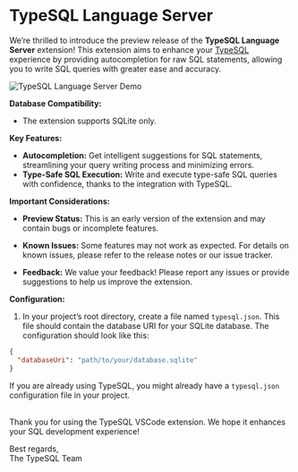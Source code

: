 
# TypeSQL Language Server

We’re thrilled to introduce the preview release of the **TypeSQL Language Server** extension! This extension aims to enhance your [TypeSQL](https://github.com/wsporto/typesql) experience by providing autocompletion for raw SQL statements, allowing you to write SQL queries with greater ease and accuracy.

![TypeSQL Language Server Demo](https://raw.githubusercontent.com/wsporto/typesql/main/typesql-language-server.gif)

**Database Compatibility:** 
- The extension supports SQLite only.

**Key Features:**

- **Autocompletion:** Get intelligent suggestions for SQL statements, streamlining your query writing process and minimizing errors.
- **Type-Safe SQL Execution:** Write and execute type-safe SQL queries with confidence, thanks to the integration with TypeSQL.

**Important Considerations:**

- **Preview Status:** This is an early version of the extension and may contain bugs or incomplete features.

- **Known Issues:** Some features may not work as expected. For details on known issues, please refer to the release notes or our issue tracker.

- **Feedback:** We value your feedback! Please report any issues or provide suggestions to help us improve the extension.

**Configuration:**

1. In your project’s root directory, create a file named `typesql.json`. This file should contain the database URI for your SQLite database. The configuration should look like this:

```json
{
  "databaseUri": "path/to/your/database.sqlite"
}
```
If you are already using TypeSQL, you might already have a `typesql.json` configuration file in your project. 

\
Thank you for using the TypeSQL VSCode extension. We hope it enhances your SQL development experience!

Best regards,\
The TypeSQL Team